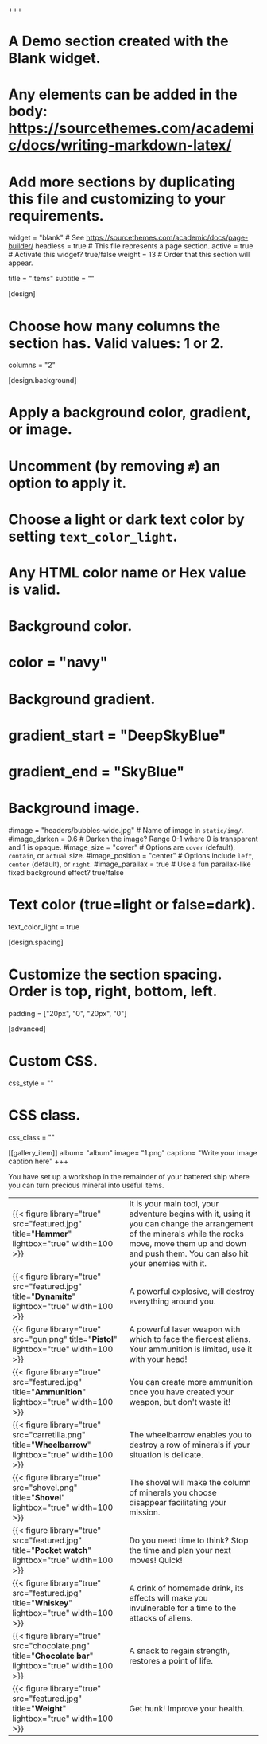 +++
# A Demo section created with the Blank widget.
# Any elements can be added in the body: https://sourcethemes.com/academic/docs/writing-markdown-latex/
# Add more sections by duplicating this file and customizing to your requirements.

widget = "blank"  # See https://sourcethemes.com/academic/docs/page-builder/
headless = true  # This file represents a page section.
active = true  # Activate this widget? true/false
weight = 13  # Order that this section will appear.

title = "Items"
subtitle = ""

[design]
  # Choose how many columns the section has. Valid values: 1 or 2.
  columns = "2"

[design.background]
  # Apply a background color, gradient, or image.
  #   Uncomment (by removing `#`) an option to apply it.
  #   Choose a light or dark text color by setting `text_color_light`.
  #   Any HTML color name or Hex value is valid.

  # Background color.
  # color = "navy"
  
  # Background gradient.
  # gradient_start = "DeepSkyBlue"
  # gradient_end = "SkyBlue"
  
  # Background image.
  #image = "headers/bubbles-wide.jpg"  # Name of image in `static/img/`.
  #image_darken = 0.6  # Darken the image? Range 0-1 where 0 is transparent and 1 is opaque.
  #image_size = "cover"  #  Options are `cover` (default), `contain`, or `actual` size.
  #image_position = "center"  # Options include `left`, `center` (default), or `right`.
  #image_parallax = true  # Use a fun parallax-like fixed background effect? true/false

  # Text color (true=light or false=dark).
  text_color_light = true

[design.spacing]
  # Customize the section spacing. Order is top, right, bottom, left.
  padding = ["20px", "0", "20px", "0"]

[advanced]
 # Custom CSS. 
 css_style = ""
 
 # CSS class.
 css_class = ""
 
[[gallery_item]]
album= "album"
image= "1.png"
caption= "Write your image caption here"
+++

You have set up a workshop in the remainder of your battered ship where you can turn precious mineral into useful items.

|  |  |
| --- | --- |
| {{< figure library="true" src="featured.jpg" title="**Hammer**" lightbox="true" width=100 >}}  | It is your main tool, your adventure begins with it, using it you can change the arrangement of the minerals while the rocks move, move them up and down and push them. You can also hit your enemies with it.|
| {{< figure library="true" src="featured.jpg" title="**Dynamite**" lightbox="true" width=100 >}}  | A powerful explosive, will destroy everything around you.|
| {{< figure library="true" src="gun.png" title="**Pistol**" lightbox="true" width=100 >}}  | A powerful laser weapon with which to face the fiercest aliens. Your ammunition is limited, use it with your head!|
| {{< figure library="true" src="featured.jpg" title="**Ammunition**" lightbox="true" width=100 >}}  | You can create more ammunition once you have created your weapon, but don't waste it!|
| {{< figure library="true" src="carretilla.png" title="**Wheelbarrow**" lightbox="true" width=100 >}}  | The wheelbarrow enables you to destroy a row of minerals if your situation is delicate.|
| {{< figure library="true" src="shovel.png" title="**Shovel**" lightbox="true" width=100 >}}  | The shovel will make the column of minerals you choose disappear facilitating your mission.|
| {{< figure library="true" src="featured.jpg" title="**Pocket watch**" lightbox="true" width=100 >}}  | Do you need time to think? Stop the time and plan your next moves! Quick!|
| {{< figure library="true" src="featured.jpg" title="**Whiskey**" lightbox="true" width=100 >}}  | A drink of homemade drink, its effects will make you invulnerable for a time to the attacks of aliens.|
| {{< figure library="true" src="chocolate.png" title="**Chocolate bar**" lightbox="true" width=100 >}}  | A snack to regain strength, restores a point of life.|
| {{< figure library="true" src="featured.jpg" title="**Weight**" lightbox="true" width=100 >}}  | Get hunk! Improve your health.|
